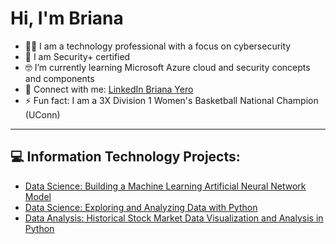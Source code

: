 <h1> Hi, I'm Briana </h1>

- 👩‍💻 I am a technology professional with a focus on cybersecurity
- 📜 I am Security+ certified
- 🤓 I’m currently learning Microsoft Azure cloud and security concepts and components
- 🤝 Connect with me: [LinkedIn Briana Yero](https://www.linkedin.com/in/briana-pulido-yero-517052105/)
- ⚡ Fun fact: I am a 3X Division 1 Women's Basketball National Champion (UConn)
------------------------------------------------------------------------------
<h2>💻 Information Technology Projects:</h2>

- [Data Science: Building a Machine Learning Artificial Neural Network Model](https://github.com/brianapulido/ML-ANN-Model-Project)
- [Data Science: Exploring and Analyzing Data with Python](https://github.com/brianapulido/Data-Analysis-Student-Study-Time-and-Grades)
- [Data Analysis: Historical Stock Market Data Visualization and Analysis in Python](https://github.com/brianapulido/Historical-Stock-Market-Data)

